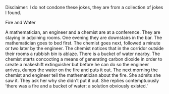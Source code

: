 Disclaimer: I do not condone these jokes, they are from a collection of jokes I found.

Fire and Water

A mathematician, an engineer and a chemist are at a conference. They are staying in adjoining rooms. One evening they are downstairs in the bar. The mathematician goes to bed first. The chemist goes next, followed a minute or two later by the engineer. The chemist notices that in the corridor outside their rooms a rubbish bin is ablaze. There is a bucket of water nearby. The chemist starts concocting a means of generating carbon dioxide in order to create a makeshift extinguisher but before he can do so the engineer arrives, dumps the water on the fire and puts it out. The next morning the chemist and engineer tell the mathematician about the fire. She admits she saw it. They ask her why she didn't put it out. She replies contemptuously 'there was a fire and a bucket of water: a solution obviously existed.'

